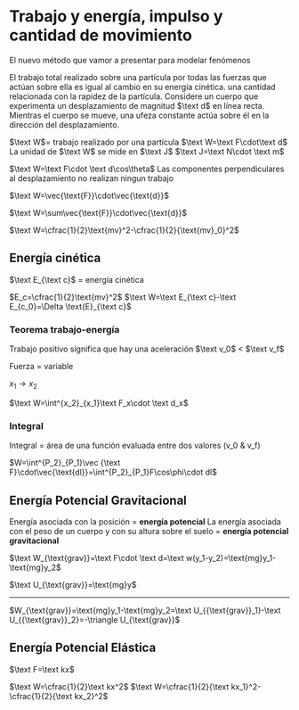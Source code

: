 # Trabajo y energía, impulso y cantidad de movimiento

El nuevo método que vamor a presentar para modelar fenómenos 

El trabajo total realizado sobre una partícula por todas las fuerzas que actúan sobre ella es igual al cambio en su energía cinética. una cantidad relacionada con la rapidez de la partícula. Considere un cuerpo que experimenta un desplazamiento de magnitud $\text d$ en línea recta. Mientras el cuerpo se mueve, una ufeza constante actúa sobre él en la dirección del desplazamiento.

<!-- Puede ser tanto positivo como negativo-->

$\text W$= trabajo realizado por una partícula
$\text W=\text F\cdot\text d$
La unidad de $\text W$ se mide en $\text J$
$\text J=\text N\cdot \text m$

$\text W=\text F\cdot \text d\cos\theta$ <!--  La fricción es la fuerza que está siempre opuesta al movimiento-->
Las componentes perpendiculares al desplazamiento no realizan ningun trabajo

$\text W=\vec{\text{F}}\cdot\vec{\text{d}}$

$\text W=\sum\vec{\text{F}}\cdot\vec{\text{d}}$

$\text W=\cfrac{1}{2}\text{mv}^2-\cfrac{1}{2}{\text{mv}_0}^2$

## Energía cinética

$\text E_{\text c}$ = energía cinética

$E_c=\cfrac{1}{2}\text{mv}^2$
$\text W=\text E_{\text c}-\text E_{c_0}=\Delta \text{E}_{\text c}$

### Teorema trabajo-energía

Trabajo positivo significa que hay una aceleración $\text v_0$ < $\text v_f$

Fuerza = variable

$x_1\to x_2$

$\text W=\int^{x_2}_{x_1}\text F_x\cdot \text d_x$

### Integral

Integral = área de una función evaluada entre dos valores (v_0 & v_f)

$W=\int^{P_2}_{P_1}\vec {\text F}\cdot\vec{\text{dl}}=\int^{P_2}_{P_1}F\cos\phi\cdot dl$


## Energía Potencial Gravitacional

Energía asociada con la posición = **energía potencial**
La energía asociada con el peso de un cuerpo y con su altura sobre el suelo = **energía potencial gravitacional**

$\text W_{\text{grav}}=\text F\cdot \text d=\text w(y_1-y_2)=\text{mg}y_1-\text{mg}y_2$

$\text U_{\text{grav}}=\text{mg}y$

---
$W_{\text{grav}}=\text{mg}y_1-\text{mg}y_2=\text U_{{\text{grav}}_1}-\text U_{{\text{grav}}_2}=-\triangle  U_{\text{grav}}$


## Energía Potencial Elástica

$\text F=\text kx$

$\text W=\cfrac{1}{2}\text kx^2$
$\text W=\cfrac{1}{2}{\text kx_1}^2-\cfrac{1}{2}{\text kx_2}^2$
